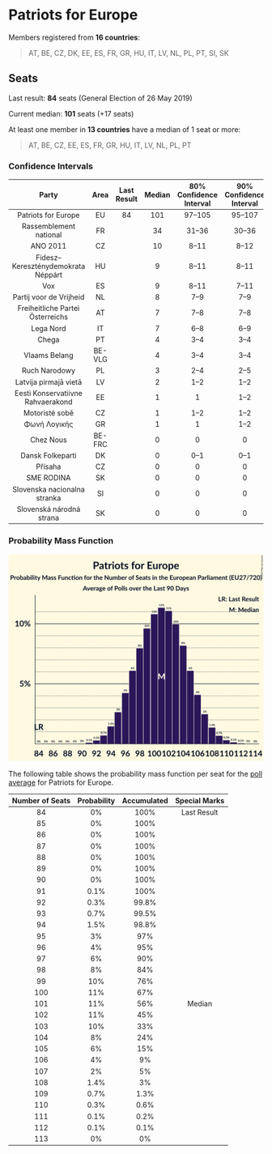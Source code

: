 # Patriots for Europe

Members registered from **16 countries**:

> AT, BE, CZ, DK, EE, ES, FR, GR, HU, IT, LV, NL, PL, PT, SI, SK

## Seats

Last result: **84** seats (General Election of 26 May 2019)

Current median: **101** seats (+17 seats)

At least one member in **13 countries** have a median of 1 seat or more:

> AT, BE, CZ, EE, ES, FR, GR, HU, IT, LV, NL, PL, PT

### Confidence Intervals

| Party | Area | Last Result | Median | 80% Confidence Interval | 90% Confidence Interval | 95% Confidence Interval | 99% Confidence Interval |
|:-----:|:----:|:-----------:|:------:|:-----------------------:|:-----------------------:|:-----------------------:|:-----------------------:|
| Patriots for Europe | EU | 84 | 101 | 97–105 | 95–107 | 94–108 | 93–110 |
| Rassemblement national | FR | | 34 | 31–36 | 30–36 | 30–37 | 29–40 |
| ANO 2011 | CZ | | 10 | 8–11 | 8–12 | 8–12 | 8–12 |
| Fidesz–Kereszténydemokrata Néppárt | HU | | 9 | 8–11 | 8–11 | 8–11 | 8–12 |
| Vox | ES | | 9 | 8–11 | 7–11 | 7–11 | 7–12 |
| Partij voor de Vrijheid | NL | | 8 | 7–9 | 7–9 | 7–9 | 7–9 |
| Freiheitliche Partei Österreichs | AT | | 7 | 7–8 | 7–8 | 7–8 | 6–9 |
| Lega Nord | IT | | 7 | 6–8 | 6–9 | 6–9 | 5–10 |
| Chega | PT | | 4 | 3–4 | 3–4 | 3–4 | 2–5 |
| Vlaams Belang | BE-VLG | | 4 | 3–4 | 3–4 | 3–4 | 3–4 |
| Ruch Narodowy | PL | | 3 | 2–4 | 2–5 | 2–5 | 2–5 |
| Latvija pirmajā vietā | LV | | 2 | 1–2 | 1–2 | 1–2 | 1–2 |
| Eesti Konservatiivne Rahvaerakond | EE | | 1 | 1 | 1–2 | 1–2 | 1–2 |
| Motoristé sobě | CZ | | 1 | 1–2 | 1–2 | 0–2 | 0–2 |
| Φωνή Λογικής | GR | | 1 | 1 | 1–2 | 0–2 | 0–2 |
| Chez Nous | BE-FRC | | 0 | 0 | 0 | 0 | 0 |
| Dansk Folkeparti | DK | | 0 | 0–1 | 0–1 | 0–1 | 0–1 |
| Přísaha | CZ | | 0 | 0 | 0 | 0 | 0 |
| SME RODINA | SK | | 0 | 0 | 0 | 0–1 | 0–1 |
| Slovenska nacionalna stranka | SI | | 0 | 0 | 0 | 0 | 0 |
| Slovenská národná strana | SK | | 0 | 0 | 0 | 0 | 0–1 |

### Probability Mass Function

![Graph with seats probability mass function not yet produced](average-2025-04-30-seats-pmf-patriotsforeurope.png "Seats Probability Mass Function")

The following table shows the probability mass function per seat for the [poll average](average-2025-04-30.html) for Patriots for Europe.

| Number of Seats | Probability | Accumulated | Special Marks |
|:---------------:|:-----------:|:-----------:|:-------------:|
| 84 | 0% | 100% | Last Result |
| 85 | 0% | 100% |  |
| 86 | 0% | 100% |  |
| 87 | 0% | 100% |  |
| 88 | 0% | 100% |  |
| 89 | 0% | 100% |  |
| 90 | 0% | 100% |  |
| 91 | 0.1% | 100% |  |
| 92 | 0.3% | 99.8% |  |
| 93 | 0.7% | 99.5% |  |
| 94 | 1.5% | 98.8% |  |
| 95 | 3% | 97% |  |
| 96 | 4% | 95% |  |
| 97 | 6% | 90% |  |
| 98 | 8% | 84% |  |
| 99 | 10% | 76% |  |
| 100 | 11% | 67% |  |
| 101 | 11% | 56% | Median |
| 102 | 11% | 45% |  |
| 103 | 10% | 33% |  |
| 104 | 8% | 24% |  |
| 105 | 6% | 15% |  |
| 106 | 4% | 9% |  |
| 107 | 2% | 5% |  |
| 108 | 1.4% | 3% |  |
| 109 | 0.7% | 1.3% |  |
| 110 | 0.3% | 0.6% |  |
| 111 | 0.1% | 0.2% |  |
| 112 | 0.1% | 0.1% |  |
| 113 | 0% | 0% |  |


